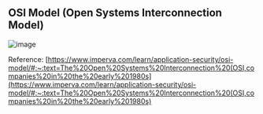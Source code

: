 ## OSI Model (Open Systems Interconnection Model)
![image](https://user-images.githubusercontent.com/74251229/191927410-1ffdfc80-e1ed-43b8-94a2-90a5c724b0ef.png)

Reference: [https://www.imperva.com/learn/application-security/osi-model/#:~:text=The%20Open%20Systems%20Interconnection%20(OSI,companies%20in%20the%20early%201980s](https://www.imperva.com/learn/application-security/osi-model/#:~:text=The%20Open%20Systems%20Interconnection%20(OSI,companies%20in%20the%20early%201980s)
